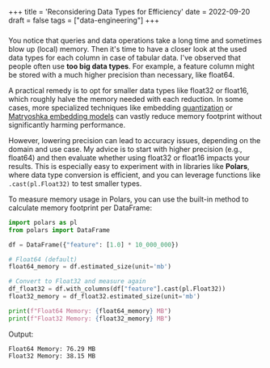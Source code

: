 +++
title = 'Reconsidering Data Types for Efficiency'
date = 2022-09-20
draft = false
tags = ["data-engineering"]
+++

### 

You notice that queries and data operations take a long time and sometimes blow up (local) memory. Then it's time to have a closer look at the used data types for each column in case of tabular data. I've observed that people often use **too big data types**. For example, a feature column might be stored with a much higher precision than necessary, like float64.

A practical remedy is to opt for smaller data types like float32 or float16, which roughly halve the memory needed with each reduction. In some cases, more specialized techniques like embedding [quantization](https://huggingface.co/blog/embedding-quantization#improving-scalability) or [Matryoshka embedding models](https://huggingface.co/blog/matryoshka) can vastly reduce memory footprint without significantly harming performance.

However, lowering precision can lead to accuracy issues, depending on the domain and use case. My advice is to start with higher precision (e.g., float64) and then evaluate whether using float32 or float16 impacts your results. This is especially easy to experiment with in libraries like **Polars**, where data type conversion is efficient, and you can leverage functions like `.cast(pl.Float32)` to test smaller types.

To measure memory usage in Polars, you can use the built-in method to calculate memory footprint per DataFrame:
```python
import polars as pl
from polars import DataFrame

df = DataFrame({"feature": [1.0] * 10_000_000})

# Float64 (default)
float64_memory = df.estimated_size(unit='mb')

# Convert to Float32 and measure again
df_float32 = df.with_columns(df["feature"].cast(pl.Float32))
float32_memory = df_float32.estimated_size(unit='mb')

print(f"Float64 Memory: {float64_memory} MB")
print(f"Float32 Memory: {float32_memory} MB")
```
Output:
```
Float64 Memory: 76.29 MB
Float32 Memory: 38.15 MB
```
